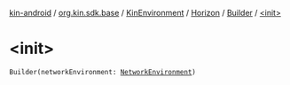 [kin-android](../../../../index.md) / [org.kin.sdk.base](../../../index.md) / [KinEnvironment](../../index.md) / [Horizon](../index.md) / [Builder](index.md) / [&lt;init&gt;](./-init-.md)

# &lt;init&gt;

`Builder(networkEnvironment: `[`NetworkEnvironment`](../../../../org.kin.sdk.base.stellar.models/-network-environment/index.md)`)`